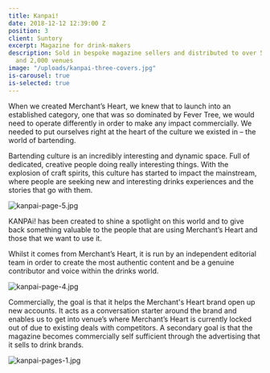 ```yaml
---
title: Kanpai!
date: 2018-12-12 12:39:00 Z
position: 3
client: Suntory
excerpt: Magazine for drink-makers
description: Sold in bespoke magazine sellers and distributed to over 500 bartenders
  and 2,000 venues
image: "/uploads/kanpai-three-covers.jpg"
is-carousel: true
is-selected: true
---
```


When we created Merchant’s Heart, we knew that to launch into an established category, one that was so dominated by Fever Tree, we would need to operate differently in order to make any impact commercially. We needed to put ourselves right at the heart of the culture we existed in – the world of bartending.

Bartending culture is an incredibly interesting and dynamic space. Full of dedicated, creative people doing really interesting things. With the explosion of craft spirits, this culture has started to impact the mainstream, where people are seeking new and interesting drinks experiences and the stories that go with them.

![kanpai-page-5.jpg](/uploads/kanpai-page-5.jpg)

KANPAi! has been created to shine a spotlight on this world and to give back something valuable to the people that are using Merchant’s Heart and those that we want to use it.

Whilst it comes from Merchant’s Heart, it is run by an independent editorial team in order to create the most authentic content and be a genuine contributor and voice within the drinks world.

![kanpai-page-4.jpg](/uploads/kanpai-page-4.jpg)

Commercially, the goal is that it helps the Merchant's Heart brand open up new accounts. It acts as a conversation starter around the brand and enables us to get into venue’s where Merchant’s Heart is currently locked out of due to existing deals with competitors. A secondary goal is that the magazine becomes commercially self sufficient through the advertising that it sells to drink brands.

![kanpai-pages-1.jpg](/uploads/kanpai-pages-1.jpg)